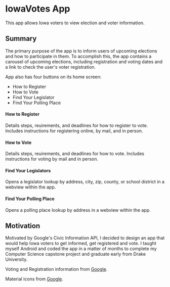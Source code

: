 IowaVotes App
======
This app allows Iowa voters to view election and voter information.

## Summary

The primary purpose of the app is to inform users of upcoming elections and how to participate in them. To accomplish this, the app contains a carousel of upcoming elections, including registration and voting dates and a link to check the user's voter registration.

App also has four buttons on its home screen:
 * How to Register
 * How to Vote
 * Find Your Legislator
 * Find Your Polling Place
 
 #### How to Register
 Details steps, reuirements, and deadlines for how to register to vote. Includes instructions for registering online, by mail, and in person.
 
 #### How to Vote
 Details steps, reuirements, and deadlines for how to vote. Includes instructions for voting by mail and in person.
 
 #### Find Your Legislators
 Opens a legislator lookup by address, city, zip, county, or school district in a webview within the app.
  
 #### Find Your Polling Place
 Opens a polling place lookup by address in a webview within the app. 

## Motivation
Motivated by Google's Civic Information API, I decided to design an app that would help Iowa voters to get informed, get registered and vote. I taught myself Android and coded the app in a matter of months to complete my Computer Science capstone project and graduate early from Drake University.

Voting and Registration information from [Google](https://developers.google.com/civic-information/).

Material icons from [Google](https://material.io/icons/).
